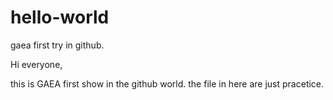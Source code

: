 # hello-world
gaea first try in github.

Hi everyone,

this is GAEA first show in the github world. the file in here are just pracetice.
